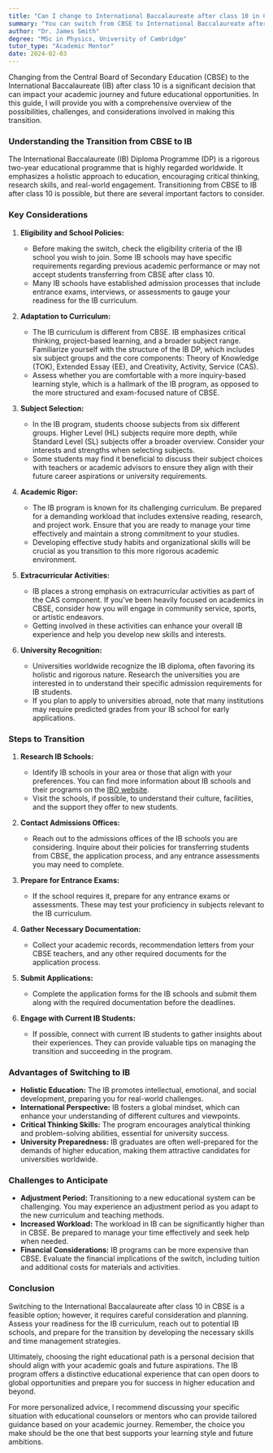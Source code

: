 ```yaml
---
title: "Can I change to International Baccalaureate after class 10 in CBSE?"
summary: "You can switch from CBSE to International Baccalaureate after class 10, but consider the challenges and opportunities involved in this decision."
author: "Dr. James Smith"
degree: "MSc in Physics, University of Cambridge"
tutor_type: "Academic Mentor"
date: 2024-02-03
---
```


Changing from the Central Board of Secondary Education (CBSE) to the International Baccalaureate (IB) after class 10 is a significant decision that can impact your academic journey and future educational opportunities. In this guide, I will provide you with a comprehensive overview of the possibilities, challenges, and considerations involved in making this transition.

### Understanding the Transition from CBSE to IB

The International Baccalaureate (IB) Diploma Programme (DP) is a rigorous two-year educational programme that is highly regarded worldwide. It emphasizes a holistic approach to education, encouraging critical thinking, research skills, and real-world engagement. Transitioning from CBSE to IB after class 10 is possible, but there are several important factors to consider.

### Key Considerations

1. **Eligibility and School Policies:**
   - Before making the switch, check the eligibility criteria of the IB school you wish to join. Some IB schools may have specific requirements regarding previous academic performance or may not accept students transferring from CBSE after class 10.
   - Many IB schools have established admission processes that include entrance exams, interviews, or assessments to gauge your readiness for the IB curriculum.

2. **Adaptation to Curriculum:**
   - The IB curriculum is different from CBSE. IB emphasizes critical thinking, project-based learning, and a broader subject range. Familiarize yourself with the structure of the IB DP, which includes six subject groups and the core components: Theory of Knowledge (TOK), Extended Essay (EE), and Creativity, Activity, Service (CAS).
   - Assess whether you are comfortable with a more inquiry-based learning style, which is a hallmark of the IB program, as opposed to the more structured and exam-focused nature of CBSE.

3. **Subject Selection:**
   - In the IB program, students choose subjects from six different groups. Higher Level (HL) subjects require more depth, while Standard Level (SL) subjects offer a broader overview. Consider your interests and strengths when selecting subjects.
   - Some students may find it beneficial to discuss their subject choices with teachers or academic advisors to ensure they align with their future career aspirations or university requirements.

4. **Academic Rigor:**
   - The IB program is known for its challenging curriculum. Be prepared for a demanding workload that includes extensive reading, research, and project work. Ensure that you are ready to manage your time effectively and maintain a strong commitment to your studies.
   - Developing effective study habits and organizational skills will be crucial as you transition to this more rigorous academic environment.

5. **Extracurricular Activities:**
   - IB places a strong emphasis on extracurricular activities as part of the CAS component. If you’ve been heavily focused on academics in CBSE, consider how you will engage in community service, sports, or artistic endeavors.
   - Getting involved in these activities can enhance your overall IB experience and help you develop new skills and interests.

6. **University Recognition:**
   - Universities worldwide recognize the IB diploma, often favoring its holistic and rigorous nature. Research the universities you are interested in to understand their specific admission requirements for IB students.
   - If you plan to apply to universities abroad, note that many institutions may require predicted grades from your IB school for early applications.

### Steps to Transition

1. **Research IB Schools:**
   - Identify IB schools in your area or those that align with your preferences. You can find more information about IB schools and their programs on the [IBO website](https://ibo.org).
   - Visit the schools, if possible, to understand their culture, facilities, and the support they offer to new students.

2. **Contact Admissions Offices:**
   - Reach out to the admissions offices of the IB schools you are considering. Inquire about their policies for transferring students from CBSE, the application process, and any entrance assessments you may need to complete.

3. **Prepare for Entrance Exams:**
   - If the school requires it, prepare for any entrance exams or assessments. These may test your proficiency in subjects relevant to the IB curriculum.

4. **Gather Necessary Documentation:**
   - Collect your academic records, recommendation letters from your CBSE teachers, and any other required documents for the application process.

5. **Submit Applications:**
   - Complete the application forms for the IB schools and submit them along with the required documentation before the deadlines.

6. **Engage with Current IB Students:**
   - If possible, connect with current IB students to gather insights about their experiences. They can provide valuable tips on managing the transition and succeeding in the program.

### Advantages of Switching to IB

- **Holistic Education:** The IB promotes intellectual, emotional, and social development, preparing you for real-world challenges.
- **International Perspective:** IB fosters a global mindset, which can enhance your understanding of different cultures and viewpoints.
- **Critical Thinking Skills:** The program encourages analytical thinking and problem-solving abilities, essential for university success.
- **University Preparedness:** IB graduates are often well-prepared for the demands of higher education, making them attractive candidates for universities worldwide.

### Challenges to Anticipate

- **Adjustment Period:** Transitioning to a new educational system can be challenging. You may experience an adjustment period as you adapt to the new curriculum and teaching methods.
- **Increased Workload:** The workload in IB can be significantly higher than in CBSE. Be prepared to manage your time effectively and seek help when needed.
- **Financial Considerations:** IB programs can be more expensive than CBSE. Evaluate the financial implications of the switch, including tuition and additional costs for materials and activities.

### Conclusion

Switching to the International Baccalaureate after class 10 in CBSE is a feasible option; however, it requires careful consideration and planning. Assess your readiness for the IB curriculum, reach out to potential IB schools, and prepare for the transition by developing the necessary skills and time management strategies. 

Ultimately, choosing the right educational path is a personal decision that should align with your academic goals and future aspirations. The IB program offers a distinctive educational experience that can open doors to global opportunities and prepare you for success in higher education and beyond. 

For more personalized advice, I recommend discussing your specific situation with educational counselors or mentors who can provide tailored guidance based on your academic journey. Remember, the choice you make should be the one that best supports your learning style and future ambitions.
    